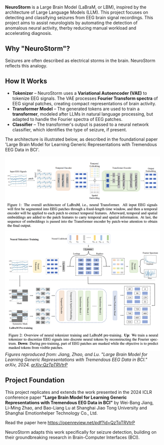 **NeuroStorm** is a Large Brain Model (LaBraM, or LBM), inspired by the architecture of Large Language Models (LLM).
This project focuses on detecting and classifying seizures from EEG brain signal recordings. This project aims to assist neurologists by automating the detection of anomalous neural activity, therby reducing manual workload and accelerating diagnosis.

## Why "NeuroStorm"?
Seizures are often described as electrical storms in the brain. NeuroStorm reflects this analogy.

## How It Works
- **Tokenizer** – NeuroStorm uses a **Variational Autoencoder (VAE)** to tokenize EEG signals. The VAE processes **Fourier Transform spectra** of EEG signal patches, creating compact representations of brain activity.
- **Transformer Model** – The generated tokens are used to train a **transformer**, modeled after LLMs in natural language processing, but adapted to handle the Fourier spectra of EEG patches.
- **Classifier** – The transformer's output is passed to a neural network classifier, which identifies the type of seizure, if present.

The architecture is illustrated below, as described in the foundational paper 'Large Brain Model for Learning Generic Representations with Tremendous EEG Data in BCI'.

![Model Architecture](images/labram_fig1.png)  
![Model Architecture](images/labram_fig2.png)  
*Figures reproduced from: Jiang, Zhao, and Lu. "Large Brain Model for Learning Generic Representations with Tremendous EEG Data in BCI." arXiv, 2024. [arXiv:QzTpTRVtrP](https://openreview.net/pdf?id=QzTpTRVtrP)*  

## Project Foundation
This project replicates and extends the work presented in the 2024 ICLR conference paper **"Large Brain Model for Learning Generic Representations with Tremendous EEG Data in BCI"** by Wei-Bang Jiang, Li-Ming Zhao, and Bao-Liang Lu at Shanghai Jiao Tong University and Shanghai Emotionhelper Technology Co., Ltd.

Read the paper here https://openreview.net/pdf?id=QzTpTRVtrP

NeuroStorm adapts this work specifically for seizure detection, building on their groundbreaking research in Brain-Computer Interfaces (BCI).
